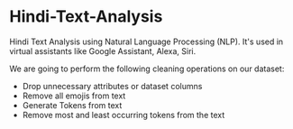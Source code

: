 # Hindi-Text-Analysis
Hindi Text Analysis using Natural Language Processing (NLP). It's used in virtual assistants like Google Assistant, Alexa, Siri.

We are going to perform the following cleaning operations on our dataset:
- Drop unnecessary attributes or dataset columns
- Remove all emojis from text
- Generate Tokens from text
- Remove most and least occurring tokens from the text

